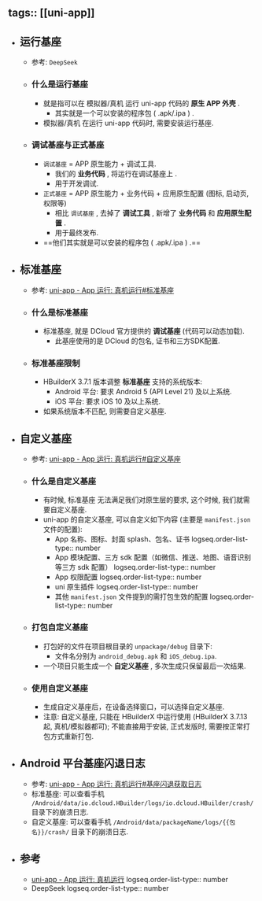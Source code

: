 tags:: [[uni-app]]
---

- ## 运行基座
	- 参考: `DeepSeek`
	- ### 什么是运行基座
		- 就是指可以在 模拟器/真机 运行 uni-app 代码的​​ **原生 APP 外壳** .
			- 其实就是一个可以安装的程序包 ( .apk/.ipa ) .
		- 模拟器/真机 在运行 uni-app 代码时, 需要安装运行基座.
	- ### 调试基座与正式基座
		- `调试基座` = APP 原生能力 + 调试工具.
			- 我们的 **业务代码** , 将运行在调试基座上 .
			- 用于开发调试.
		- `正式基座` = APP 原生能力 + 业务代码 + 应用原生配置 (图标, 启动页, 权限等)
			- 相比 `调试基座` , 去掉了 **调试工具** , 新增了 **业务代码** 和 **应用原生配置** .
			- 用于最终发布.
		- ==他们其实就是可以安装的程序包 ( .apk/.ipa ) .==
- ## 标准基座
	- 参考: [uni-app - App 运行: 真机运行#标准基座](https://uniapp.dcloud.net.cn/tutorial/run/run-app.html#playground)
	- ### 什么是标准基座
		- 标准基座, 就是 DCloud 官方提供的 **调试基座** (代码可以动态加载).
			- 此基座使用的是 DCloud 的包名, 证书和三方SDK配置.
	- ### 标准基座限制
		- HBuilderX 3.7.1 版本调整 **标准基座** 支持的系统版本:
			- Android 平台: 要求 Android 5 (API Level 21) 及以上系统.
			- iOS 平台: 要求 iOS 10 及以上系统.
		- 如果系统版本不匹配, 则需要自定义基座.
- ## 自定义基座
	- 参考: [uni-app - App 运行: 真机运行#自定义基座](https://uniapp.dcloud.net.cn/tutorial/run/run-app.html#customplayground)
	- ### 什么是自定义基座
		- 有时候, 标准基座 无法满足我们对原生层的要求, 这个时候, 我们就需要自定义基座.
		- uni-app 的自定义基座, 可以自定义如下内容 (主要是  `manifest.json` 文件的配置):
			- App 名称、图标、封面 splash、包名、证书
			  logseq.order-list-type:: number
			- App 模块配置、三方 sdk 配置（如微信、推送、地图、语音识别等三方 sdk 配置）
			  logseq.order-list-type:: number
			- App 权限配置
			  logseq.order-list-type:: number
			- uni 原生插件
			  logseq.order-list-type:: number
			- 其他 `manifest.json` 文件提到的需打包生效的配置
			  logseq.order-list-type:: number
	- ### 打包自定义基座
		- 打包好的文件在项目根目录的 `unpackage/debug` 目录下:
			- 文件名分别为 `android_debug.apk` 和 `iOS_debug.ipa`.
		- 一个项目只能生成一个 **自定义基座** , 多次生成只保留最后一次结果.
	- ### 使用自定义基座
		- 生成自定义基座后，在设备选择窗口，可以选择自定义基座.
		- 注意: 自定义基座, 只能在 HBuilderX 中运行使用 (HBuilderX 3.7.13 起, 真机/模拟器都可); 不能直接用于安装, 正式发版时, 需要按正常打包方式重新打包.
- ## Android 平台基座闪退日志
	- 参考: [uni-app - App 运行: 真机运行#基座闪退获取日志](https://uniapp.dcloud.net.cn/tutorial/run/run-app.html#%E5%9F%BA%E5%BA%A7%E9%97%AA%E9%80%80%E8%8E%B7%E5%8F%96%E6%97%A5%E5%BF%97)
	- 标准基座: 可以查看手机 `/Android/data/io.dcloud.HBuilder/logs/io.dcloud.HBuilder/crash/` 目录下的崩溃日志.
	- 自定义基座: 可以查看手机 `/Android/data/packageName/logs/{{包名}}/crash/` 目录下的崩溃日志.
- ## 参考
	- [uni-app - App 运行: 真机运行](https://uniapp.dcloud.net.cn/tutorial/run/run-app.html)
	  logseq.order-list-type:: number
	- DeepSeek
	  logseq.order-list-type:: number